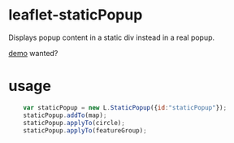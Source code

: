 # leaflet-staticPopup
Displays popup content in a static div instead in a real popup.

[demo](http://kartenkarsten.github.io/leaflet-staticPopup/example.html) wanted?

# usage
``` js
	var staticPopup = new L.StaticPopup({id:"staticPopup"});
    staticPopup.addTo(map);
    staticPopup.applyTo(circle);
    staticPopup.applyTo(featureGroup);
```
